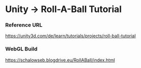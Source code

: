 # Unity -> Roll-A-Ball Tutorial

### Reference URL
https://unity3d.com/de/learn/tutorials/projects/roll-ball-tutorial

### WebGL Build
https://schalowseb.blogdrive.eu/RollABall/index.html
